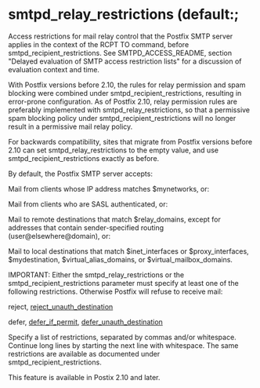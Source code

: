 # smtpd_relay_restrictions (default:; 

 Access restrictions for mail relay control that the Postfix
SMTP server applies in the context of the RCPT TO command, before
smtpd_recipient_restrictions.
See SMTPD_ACCESS_README, section "Delayed evaluation of SMTP access
restriction lists" for a discussion of evaluation context and time.


 With Postfix versions before 2.10, the rules for relay permission
and spam blocking were combined under smtpd_recipient_restrictions,
resulting in error-prone configuration.  As of Postfix 2.10, relay
permission rules are preferably implemented with smtpd_relay_restrictions,
so that a permissive spam blocking policy under
smtpd_recipient_restrictions will no longer result in a permissive
mail relay policy.  

 For backwards compatibility, sites that migrate from Postfix
versions before 2.10 can set smtpd_relay_restrictions to the empty
value, and use smtpd_recipient_restrictions exactly as before. 


By default, the Postfix SMTP server accepts:




 Mail from clients whose IP address matches $mynetworks, or:

 Mail from clients who are SASL authenticated, or:

 Mail to remote destinations that match $relay_domains, except
for addresses that contain sender-specified routing
(user@elsewhere@domain), or:

 Mail to local destinations that match $inet_interfaces
or $proxy_interfaces, $mydestination, $virtual_alias_domains, or
$virtual_mailbox_domains.




IMPORTANT: Either the smtpd_relay_restrictions or the
smtpd_recipient_restrictions parameter must specify
at least one of the following restrictions. Otherwise Postfix will
refuse to receive mail:




reject, <a href="postconf.5.html#reject_unauth_destination">reject_unauth_destination</a>





defer, <a href="postconf.5.html#defer_if_permit">defer_if_permit</a>, <a href="postconf.5.html#defer_unauth_destination">defer_unauth_destination</a>




Specify a list of restrictions, separated by commas and/or whitespace.
Continue long lines by starting the next line with whitespace.
The same restrictions are available as documented under
smtpd_recipient_restrictions.


 This feature is available in Postix 2.10 and later. 



